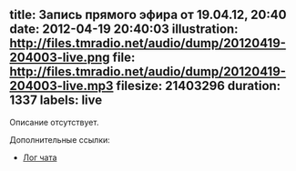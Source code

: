 title: Запись прямого эфира от 19.04.12, 20:40
date: 2012-04-19 20:40:03
illustration: http://files.tmradio.net/audio/dump/20120419-204003-live.png
file: http://files.tmradio.net/audio/dump/20120419-204003-live.mp3
filesize: 21403296
duration: 1337
labels: live
---
Описание отсутствует.

Дополнительные ссылки:

- [Лог чата](http://files.tmradio.net/audio/dump/20120419-204003-live.log)
